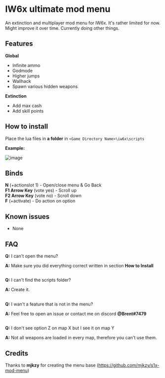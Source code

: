 # IW6x ultimate mod menu
An extinction and multiplayer mod menu for IW6x. It's rather limited for now. Might improve it over time. Currently doing other things.

## Features
**Global**
- Infinite ammo
- Godmode
- Higher jumps
- Wallhack
- Spawn various hidden weapons

**Extinction**
- Add max cash
- Add skill points

## How to install
Place the lua files in **a folder** in `<Game Directory Name>\iw6x\scripts`

**Example:**

![image](https://user-images.githubusercontent.com/70229620/124800257-bb265d80-df55-11eb-820e-33c666913b6f.png)

## Binds
**N** (+actionslot 1) - Open/close menu & Go Back</br>
**F1 Arrow Key** (vote yes) - Scroll up</br>
**F2 Arrow Key** (vote no) - Scroll down</br>
**F** (+activate) - Do action on option

## Known issues
- None

## FAQ
**Q:** I can't open the menu?

**A:** Make sure you did everything correct written in section **How to Install**
##
**Q:** I can't find the scripts folder?

**A:** Create it.
##
**Q:** I wan't a feature that is not in the menu?

**A:** Feel free to open an issue or contact me on discord **@Brent#7479**

##
**Q:** I don't see option Z on map X but I see it on map Y

**A:** Not all weapons are loaded in every map, therefore you can't use them.

## Credits
Thanks to **mjkzy** for creating the menu base (https://github.com/mjkzy/s1x-mod-menu) 

